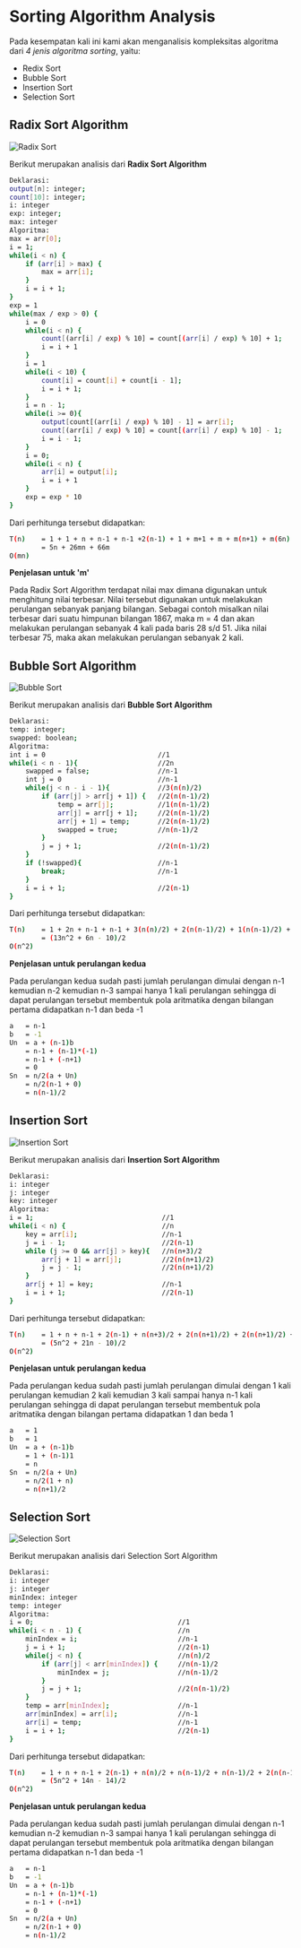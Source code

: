 # Sorting Algorithm Analysis

Pada kesempatan kali ini kami akan menganalisis kompleksitas algoritma dari *4 jenis algoritma sorting*, yaitu:
- Redix Sort
- Bubble Sort
- Insertion Sort
- Selection Sort

## Radix Sort Algorithm
![Radix Sort](./radix.png)


Berikut merupakan analisis dari **Radix Sort Algorithm**
```bash
Deklarasi:
output[n]: integer;
count[10]: integer;
i: integer
exp: integer;
max: integer
Algoritma: 
max = arr[0];                                                            //1
i = 1;                                                                   //1
while(i < n) {                                                           //n
    if (arr[i] > max) {                                                  //n-1
        max = arr[i];                                                    //n-1
    }                                                                    
    i = i + 1;                                                           //2(n-1)
}
exp = 1                                                                  //1
while(max / exp > 0) {                                                   //m+1
    i = 0                                                                //m
    while(i < n) {                                                       //m(n+1)
        count[(arr[i] / exp) % 10] = count[(arr[i] / exp) % 10] + 1;     //m(6n)
        i = i + 1                                                        //m(2n)
    }
    i = 1                                                                //m
    while(i < 10) {                                                      //m(10)
        count[i] = count[i] + count[i - 1];                              //m(27)
        i = i + 1;                                                       //m(18)
    }
    i = n - 1;                                                           //2m                                                           
    while(i >= 0){                                                       //m(n+1)
        output[count[(arr[i] / exp) % 10] - 1] = arr[i];                 //m(4n)
        count[(arr[i] / exp) % 10] = count[(arr[i] / exp) % 10] - 1;     //m(6n)
        i = i - 1;                                                       //m(2n)
    }
    i = 0;                                                               //m
    while(i < n) {                                                       //m(n+1)
        arr[i] = output[i];                                              //m(n)
        i = i + 1                                                        //m(2n)
    }
    exp = exp * 10                                                       //2m
}
```
Dari perhitunga tersebut didapatkan:
```bash
T(n)    = 1 + 1 + n + n-1 + n-1 +2(n-1) + 1 + m+1 + m + m(n+1) + m(6n) + m(2n) + m + m(10) + m(27) + m(18) + 2m + m(n+1) + m(4n) + m(6n) + m(2n) + m + m(n+1) + m(n) + m(2n) + 2m
        = 5n + 26mn + 66m
O(mn)
```
**Penjelasan untuk 'm'**

Pada Radix Sort Algorithm terdapat nilai max dimana digunakan untuk menghitung nilai terbesar. Nilai tersebut digunakan untuk melakukan perulangan sebanyak panjang bilangan. Sebagai contoh misalkan nilai terbesar dari suatu himpunan bilangan 1867, maka m = 4 dan akan melakukan perulangan sebanyak 4 kali pada baris 28 s/d 51. Jika nilai terbesar 75, maka akan melakukan perulangan sebanyak 2 kali.

## Bubble Sort Algorithm
![Bubble Sort](./bubble.png)


Berikut merupakan analisis dari **Bubble Sort Algorithm**
```bash
Deklarasi:
temp: integer;
swapped: boolean;
Algoritma:
int i = 0                            //1
while(i < n - 1){                    //2n
    swapped = false;                 //n-1
    int j = 0                        //n-1
    while(j < n - i - 1){            //3(n(n)/2)
        if (arr[j] > arr[j + 1]) {   //2(n(n-1)/2)
            temp = arr[j];           //1(n(n-1)/2)
            arr[j] = arr[j + 1];     //2(n(n-1)/2)
            arr[j + 1] = temp;       //2(n(n-1)/2)
            swapped = true;          //n(n-1)/2
        }
        j = j + 1;                   //2(n(n-1)/2)
    }
    if (!swapped){                   //n-1
        break;                       //n-1
    }
    i = i + 1;                       //2(n-1)
}
```
Dari perhitunga tersebut didapatkan:
```bash
T(n)    = 1 + 2n + n-1 + n-1 + 3(n(n)/2) + 2(n(n-1)/2) + 1(n(n-1)/2) + 2(n(n-1)/2) + 2(n(n-1)/2) + n(n-1)/2 + 2(n(n-1)/2) + n-1 + n-1 + 2(n-1)
        = (13n^2 + 6n - 10)/2
O(n^2)
```
**Penjelasan untuk perulangan kedua**

Pada perulangan kedua sudah pasti jumlah perulangan dimulai dengan n-1 kemudian n-2 kemudian n-3 sampai hanya 1 kali perulangan sehingga di dapat perulangan tersebut membentuk pola aritmatika dengan bilangan pertama didapatkan n-1 dan beda -1
```bash
a   = n-1
b   = -1
Un  = a + (n-1)b
    = n-1 + (n-1)*(-1)
    = n-1 + (-n+1)
    = 0
Sn  = n/2(a + Un)
    = n/2(n-1 + 0)
    = n(n-1)/2
```

## Insertion Sort
![Insertion Sort](./insertion.png)


Berikut merupakan analisis dari **Insertion Sort Algorithm**
```bash
Deklarasi:
i: integer
j: integer
key: integer
Algoritma:
i = 1;                                //1
while(i < n) {                        //n
    key = arr[i];                     //n-1
    j = i - 1;                        //2(n-1)
    while (j >= 0 && arr[j] > key){   //n(n+3)/2
        arr[j + 1] = arr[j];          //2(n(n+1)/2)
        j = j - 1;                    //2(n(n+1)/2)
    }
    arr[j + 1] = key;                 //n-1
    i = i + 1;                        //2(n-1)
}
```
Dari perhitunga tersebut didapatkan:
```bash
T(n)    = 1 + n + n-1 + 2(n-1) + n(n+3)/2 + 2(n(n+1)/2) + 2(n(n+1)/2) + n-1 + 2(n-1)
        = (5n^2 + 21n - 10)/2
O(n^2)
```
**Penjelasan untuk perulangan kedua**

Pada perulangan kedua sudah pasti jumlah perulangan dimulai dengan 1 kali perulangan kemudian 2 kali kemudian 3 kali sampai hanya n-1 kali perulangan sehingga di dapat perulangan tersebut membentuk pola aritmatika dengan bilangan pertama didapatkan 1 dan beda 1
```bash
a   = 1
b   = 1
Un  = a + (n-1)b
    = 1 + (n-1)1
    = n
Sn  = n/2(a + Un)
    = n/2(1 + n)
    = n(n+1)/2
```

## Selection Sort
![Selection Sort](./selection.png)


Berikut merupakan analisis dari Selection Sort Algorithm
```bash
Deklarasi:
i: integer
j: integer
minIndex: integer
temp: integer
Algoritma:
i = 0;                                    //1
while(i < n - 1) {                        //n
    minIndex = i;                         //n-1
    j = i + 1;                            //2(n-1)
    while(j < n) {                        //n(n)/2
        if (arr[j] < arr[minIndex]) {     //n(n-1)/2
            minIndex = j;                 //n(n-1)/2
        }
        j = j + 1;                        //2(n(n-1)/2)    
    }
    temp = arr[minIndex];                 //n-1
    arr[minIndex] = arr[i];               //n-1
    arr[i] = temp;                        //n-1
    i = i + 1;                            //2(n-1)
}
```
Dari perhitunga tersebut didapatkan:
```bash
T(n)    = 1 + n + n-1 + 2(n-1) + n(n)/2 + n(n-1)/2 + n(n-1)/2 + 2(n(n-1)/2) + n-1 + n-1 + n-1 + 2(n-1)
        = (5n^2 + 14n - 14)/2
O(n^2)
```
**Penjelasan untuk perulangan kedua**

Pada perulangan kedua sudah pasti jumlah perulangan dimulai dengan n-1 kemudian n-2 kemudian n-3 sampai hanya 1 kali perulangan sehingga di dapat perulangan tersebut membentuk pola aritmatika dengan bilangan pertama didapatkan n-1 dan beda -1
```bash
a   = n-1
b   = -1
Un  = a + (n-1)b
    = n-1 + (n-1)*(-1)
    = n-1 + (-n+1)
    = 0
Sn  = n/2(a + Un)
    = n/2(n-1 + 0)
    = n(n-1)/2
```
